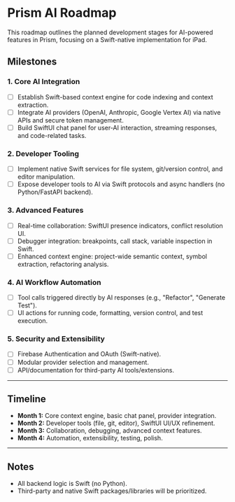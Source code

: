 # Prism AI Roadmap

This roadmap outlines the planned development stages for AI-powered features in Prism, focusing on a Swift-native implementation for iPad.

## Milestones

### 1. Core AI Integration
- [ ] Establish Swift-based context engine for code indexing and context extraction.
- [ ] Integrate AI providers (OpenAI, Anthropic, Google Vertex AI) via native APIs and secure token management.
- [ ] Build SwiftUI chat panel for user-AI interaction, streaming responses, and code-related tasks.

### 2. Developer Tooling
- [ ] Implement native Swift services for file system, git/version control, and editor manipulation.
- [ ] Expose developer tools to AI via Swift protocols and async handlers (no Python/FastAPI backend).

### 3. Advanced Features
- [ ] Real-time collaboration: SwiftUI presence indicators, conflict resolution UI.
- [ ] Debugger integration: breakpoints, call stack, variable inspection in Swift.
- [ ] Enhanced context engine: project-wide semantic context, symbol extraction, refactoring analysis.

### 4. AI Workflow Automation
- [ ] Tool calls triggered directly by AI responses (e.g., "Refactor", "Generate Test").
- [ ] UI actions for running code, formatting, version control, and test execution.

### 5. Security and Extensibility
- [ ] Firebase Authentication and OAuth (Swift-native).
- [ ] Modular provider selection and management.
- [ ] API/documentation for third-party AI tools/extensions.

---

## Timeline

- **Month 1:** Core context engine, basic chat panel, provider integration.
- **Month 2:** Developer tools (file, git, editor), SwiftUI UI/UX refinement.
- **Month 3:** Collaboration, debugging, advanced context features.
- **Month 4:** Automation, extensibility, testing, polish.

---

## Notes

- All backend logic is Swift (no Python).
- Third-party and native Swift packages/libraries will be prioritized.